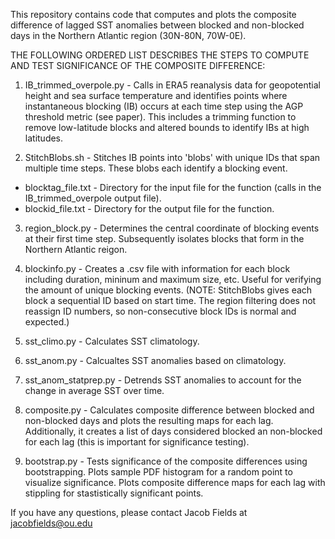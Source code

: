 This repository contains code that computes and plots the composite difference of lagged SST anomalies between blocked and non-blocked days in the Northern Atlantic region (30N-80N, 70W-0E).

THE FOLLOWING ORDERED LIST DESCRIBES THE STEPS TO COMPUTE AND TEST SIGNIFICANCE OF THE COMPOSITE DIFFERENCE:

1. IB_trimmed_overpole.py - Calls in ERA5 reanalysis data for geopotential height and sea surface temperature and identifies points where instantaneous blocking (IB) occurs at each time step using the AGP threshold metric (see paper). This includes a trimming function to remove low-latitude blocks and altered bounds to identify IBs at high latitudes.

2. StitchBlobs.sh - Stitches IB points into 'blobs' with unique IDs that span multiple time steps. These blobs each identify a blocking event.
  - blocktag_file.txt - Directory for the input file for the function (calls in the IB_trimmed_overpole output file).
  - blockid_file.txt - Directory for the output file for the function.

3. region_block.py - Determines the central coordinate of blocking events at their first time step. Subsequently isolates blocks that form in the Northern Atlantic reigon.

4. blockinfo.py - Creates a .csv file with information for each block including duration, mininum and maximum size, etc. Useful for verifying the amount of unique blocking events. (NOTE: StitchBlobs gives each block a sequential ID based on start time. The region filtering does not reassign ID numbers, so non-consecutive block IDs is normal and expected.)

5. sst_climo.py - Calculates SST climatology.

6. sst_anom.py - Calcualtes SST anomalies based on climatology.

7. sst_anom_statprep.py - Detrends SST anomalies to account for the change in average SST over time.

8. composite.py - Calculates composite difference between blocked and non-blocked days and plots the resulting maps for each lag. Additionally, it creates a list of days considered blocked an non-blocked for each lag (this is important for significance testing).

9. bootstrap.py - Tests significance of the composite differences using bootstrapping. Plots sample PDF histogram for a random point to visualize significance. Plots composite difference maps for each lag with stippling for stastistically significant points.

If you have any questions, please contact Jacob Fields at jacobfields@ou.edu
